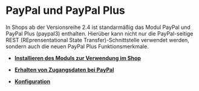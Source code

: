 # PayPal und PayPal Plus 

In Shops ab der Versionsreihe 2.4 ist standarmäßig das Modul PayPal und PayPal Plus \(paypal3\) enthalten. Hierüber kann nicht nur die PayPal-seitige REST \(REprensentational State Transfer\)-Schnittstelle verwendet werden, sondern auch die neuen PayPal Plus Funktionsmerkmale.

-   **[Installieren des Moduls zur Verwendung im Shop](14_3_1_Installieren_des_Moduls_zur_Verwendung_im_Shop.md)**  

-   **[Erhalten von Zugangsdaten bei PayPal](14_3_2_Erhalten_von_Zugangsdaten_bei_PayPal.md)**  

-   **[Konfiguration](14_3_3_Konfiguration.md)**  




